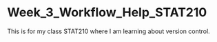 # Week_3_Workflow_Help_STAT210
This is for my class STAT210 where I am learning about version control.
